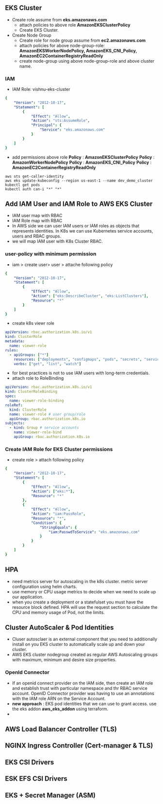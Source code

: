 ## EKS Cluster
- Create role assume from **eks.amazonaws.com**
    - attach policies to above role **AmazonEKSClusterPolicy**
    - Create EKS Cluster.
-   Create Node Group
    - Create role for node group assume from **ec2.amazonaws.com**
    - attach policies for above node-group-role: **AmazonEKSWorkerNodePolicy, AmazonEKS_CNI_Policy, AmazonEC2ContainerRegistryReadOnly**
    - create node-group using above node-group-role and above cluster name.

### IAM 
* IAM Role: vishnu-eks-cluster 

```yaml
{
    "Version": "2012-10-17",
    "Statement": [
        {
            "Effect": "Allow",
            "Action": "sts:AssumeRole",
            "Principal": {
                "Service": "eks.amazonaws.com"
            }
        }
    ]
}
```
* add permissions above role
    **Policy** : **AmazonEKSClusterPolicy**
    **Policy** : **AmazonWorkerNodePolicy**
    **Policy** : **AmazonEKS_CNI_Policy**
    **Policy** : **AmazonEC2ContainerRegistryReadOnly**
```
aws sts get-caller-identity
aws eks update-kubeconfig --region us-east-1 --name dev_demo_cluster
kubectl get pods
kubectl auth can-i "*" "*" 
```

## Add IAM User and IAM Role to AWS EKS Cluster
- IAM user map with RBAC
- IAM Role map with RBAC
- In AWS side we can user IAM users or IAM roles as objects that represents identities. In K8s we can use Kubernetes service accounts, users and RBAC groups. 
- we will map IAM user with K8s Cluster RBAC. 


### user-policy with minimum permission

* iam > create user> user > attache following policy
```yaml
{
    "Version": "2012-10-17",
    "Statement": [
        {
            "Effect": "Allow",
            "Action": ["eks:DescribeCluster", "eks:ListClusters"],
            "Resource": "*"
        }
    ]
}
```
* create k8s viewr role

```yaml
apiVersion: rbac.authorization.k8s.io/v1
kind: ClusterRole
metadata:
  name: viewer-role
rules:
  - apiGroups: ["*"]
    resources: ["deployments", "configmaps", "pods", "secrets", "services"]
    verbs: ["get", "list", "watch"]
```
* for best practices is not to use IAM users with long-term credentials.
* attach role to RoleBinding

```yaml
apiVersion: rbac.authorization.k8s.io/v1
kind: ClusterRoleBinding
spec:
  name: viewer-role-binding
roleRef:
  kind: ClusterRole
  name: viewer-role # user group/role
  apiGroup: rbac.authorization.k8s.io
subjects:
  - kind: Group # service accounts
    name: viewer-role-bind
    apiGroup: rbac.authorization.k8s.io
```
### Create IAM Role for EKS Cluster permissions

* create role > attach following policy
```yaml
{
    "Version": "2012-10-17",
    "Statement": [
        {
            "Effect": "Allow",
            "Action": ["eks:*"],
            "Resource": "*"
        },
        {
            "Effect": "Allow",
            "Action": "iam:PassRole",
            "Resource": "*",
            "Condition": {
                "StringEquals": {
                    "iam:PasswdToService": "eks.amazonaws.com"
                }
            }
        }
    ]
}
```

## HPA
-   need metrics server for autoscaling in the k8s cluster. metric server configuration using helm charts.
-   use memory or CPU usage metrics to decide when we need to scale up our application.
-   when you create a deployment or a statefulset you must have the resource block defined. HPA will use the request section to calculate the CPU and memory usage of Pod, not the limits.

## Cluster AutoScaler & Pod Identities
-   Cluser autosclaer is an external component that you need to additionally install on you EKS cluster to automatically scale up and down your cluster.
-   AWS EKS cluster nodegroup created as regular AWS Autoscaling groups with maximum, minimum and desire size properties.
### OpenId Connector
-   If an openid connect provider on the IAM side, then create an IAM role and establish trust with particular namespace and thr RBAC service account. OpenID Connector provider was having to use an annotations with the IAM role ARN on the Service Account.
-   **new approach** : EKS pod identities that we can use to grant access. use the eks addon **aws_eks_addon** using terraform.
-   

## AWS Load Balancer Controller (TLS)


## NGINX Ingress Controller (Cert-manager & TLS)


## EKS CSI Drivers


## ESK EFS CSI Drivers


## EKS + Secret Manager (ASM)